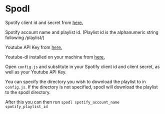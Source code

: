 # Spodl

Spotify client id and secret from [here.](https://developer.spotify.com/)

Spotify account name and playlist id. (Playlist id is the alphanumeric string following /playlist/)
 
Youtube API Key from [here.]( https://console.developers.google.com)

Youtube-dl installed on your machine from [here.](https://rg3.github.io/youtube-dl/)

Open ```config.js``` and substitute in your Spotify client id and client secret, as well as your Youtube API Key. 

You can specify the directory you wish to download the playlist to in ```config.js```. If the directory is not specified, spodl will download the playlist to the spodl directory.

After this you can then run ```spodl spotify_account_name spotify_playlist_id```
